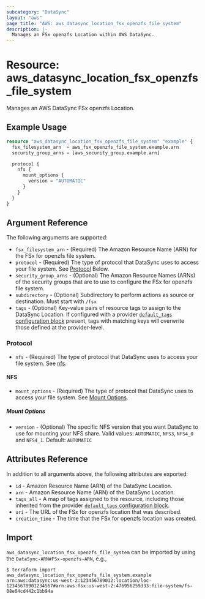 ```yaml
---
subcategory: "DataSync"
layout: "aws"
page_title: "AWS: aws_datasync_location_fsx_openzfs_file_system"
description: |-
  Manages an FSx openzfs Location within AWS DataSync.
---
```


# Resource: aws_datasync_location_fsx_openzfs_file_system

Manages an AWS DataSync FSx openzfs Location.

## Example Usage

```terraform
resource "aws_datasync_location_fsx_openzfs_file_system" "example" {
  fsx_filesystem_arn  = aws_fsx_openzfs_file_system.example.arn
  security_group_arns = [aws_security_group.example.arn]

  protocol {
    nfs {
      mount_options {
        version = "AUTOMATIC"
      }
    }
  }
}
```

## Argument Reference

The following arguments are supported:

* `fsx_filesystem_arn` - (Required) The Amazon Resource Name (ARN) for the FSx for openzfs file system.
* `protocol` - (Required) The type of protocol that DataSync uses to access your file system. See [Protocol](#protocol) Below.
* `security_group_arns` - (Optional) The Amazon Resource Names (ARNs) of the security groups that are to use to configure the FSx for openzfs file system.
* `subdirectory` - (Optional) Subdirectory to perform actions as source or destination. Must start with `/fsx`
* `tags` - (Optional) Key-value pairs of resource tags to assign to the DataSync Location. If configured with a provider [`default_tags` configuration block](/docs/providers/aws/index.html#default_tags-configuration-block) present, tags with matching keys will overwrite those defined at the provider-level.

### Protocol

* `nfs` - (Required) The type of protocol that DataSync uses to access your file system. See [nfs](#nfs).

#### NFS

* `mount_options` - (Required) The type of protocol that DataSync uses to access your file system. See [Mount Options](#mount-options).

##### Mount Options

* `version` - (Optional) The specific NFS version that you want DataSync to use for mounting your NFS share. Valid values: `AUTOMATIC`, `NFS3`, `NFS4_0` and `NFS4_1`. Default: `AUTOMATIC`


## Attributes Reference

In addition to all arguments above, the following attributes are exported:

* `id` - Amazon Resource Name (ARN) of the DataSync Location.
* `arn` - Amazon Resource Name (ARN) of the DataSync Location.
* `tags_all` - A map of tags assigned to the resource, including those inherited from the provider [`default_tags` configuration block](/docs/providers/aws/index.html#default_tags-configuration-block).
* `uri` - The URL of the FSx for openzfs location that was described.
* `creation_time` - The time that the FSx for openzfs location was created.

## Import

`aws_datasync_location_fsx_openzfs_file_system` can be imported by using the `DataSync-ARN#FSx-openzfs-ARN`, e.g.,

```
$ terraform import aws_datasync_location_fsx_openzfs_file_system.example arn:aws:datasync:us-west-2:123456789012:location/loc-12345678901234567#arn:aws:fsx:us-west-2:476956259333:file-system/fs-08e04cd442c1bb94a
```
